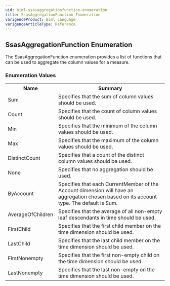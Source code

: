 ```yaml
---
uid: biml-ssasaggregationfunction-enumeration
title: SsasAggregationFunction Enumeration
varigenceProduct: Biml Language
varigenceArticleType: Reference
---
```


## SsasAggregationFunction Enumeration<div class="LanguageSummary"><div class ="SummaryItem">The SsasAggregationFunction enumeration provides a list of functions that can be used to aggregate the column values for a measure.</div></div><div class="EnumValueGroup">### Enumeration Values<table id="EnumValue" class="MemberList"><tbody><tr><th class="MemberNameColumnHeader">Name</th><th class="MemberSummaryColumnHeader">Summary</th></tr><tr class="cd0"><td class="MemberName">Sum</td><td class="MemberSummary"><div class ="SummaryItem">Specifies that the sum of column values should be used.</div></td></tr><tr class="cd1"><td class="MemberName">Count</td><td class="MemberSummary"><div class ="SummaryItem">Specifies that the count of column values should be used.</div></td></tr><tr class="cd0"><td class="MemberName">Min</td><td class="MemberSummary"><div class ="SummaryItem">Specifies that the minimum of the column values should be used.</div></td></tr><tr class="cd1"><td class="MemberName">Max</td><td class="MemberSummary"><div class ="SummaryItem">Specifies that the maximum of the column values should be used.</div></td></tr><tr class="cd0"><td class="MemberName">DistinctCount</td><td class="MemberSummary"><div class ="SummaryItem">Specifies that a count of the distinct column values should be used.</div></td></tr><tr class="cd1"><td class="MemberName">None</td><td class="MemberSummary"><div class ="SummaryItem">Specifies that no aggregation should be used.</div></td></tr><tr class="cd0"><td class="MemberName">ByAccount</td><td class="MemberSummary"><div class ="SummaryItem">Specifies that each CurrentMember of the Account dimension will have an aggregation chosen based on its account type.  The default is Sum.</div></td></tr><tr class="cd1"><td class="MemberName">AverageOfChildren</td><td class="MemberSummary"><div class ="SummaryItem">Specifies that the average of all non-empty leaf descendants in time should be used.</div></td></tr><tr class="cd0"><td class="MemberName">FirstChild</td><td class="MemberSummary"><div class ="SummaryItem">Specifies that the first child member on the time dimension should be used.</div></td></tr><tr class="cd1"><td class="MemberName">LastChild</td><td class="MemberSummary"><div class ="SummaryItem">Specifies that the last child member on the time dimension should be used.</div></td></tr><tr class="cd0"><td class="MemberName">FirstNonempty</td><td class="MemberSummary"><div class ="SummaryItem">Specifies that the first non-empty child on the time dimension should be used.</div></td></tr><tr class="cd1"><td class="MemberName">LastNonempty</td><td class="MemberSummary"><div class ="SummaryItem">Specifies that the last non-empty on the time dimension should be used.</div></td></tr></tbody></table></div>